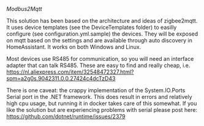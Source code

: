 *Modbus2Mqtt*

This solution has been based on the architecture and ideas of zigbee2mqtt. It uses device templates (see the DeviceTemplates folder) to easilly configure (see configuration.yml.sample) the devices. They will be exposed on mqtt based on the settings and are available through auto discovery in HomeAssistant. It works on both Windows and Linux.

Most devices use RS485 for communication, so you will need an interface adapter that can talk RS485. These are easy to find and really cheap, i.e. https://nl.aliexpress.com/item/32548472327.html?spm=a2g0s.9042311.0.0.27424c4dcTzD43

There is one caveat: the crappy implementation of the System.IO.Ports Serial port in the .NET framework. This does result in errors and relatively high cpu usage, but running it in docker takes care of this somewhat. If you like the solution but are experiencing problems with serial please post here: https://github.com/dotnet/runtime/issues/2379
